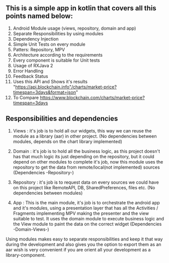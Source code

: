 ## This is a simple app in kotlin that covers all this points named below:

 1. Android Module usage (views, repository, domain and app)
 2. Separate Responsibilities by using modules
 3. Dependency Injection
 4. Simple Unit Tests on every module
 5. Patters: Repository, MPV
 6. Architecture according to the requirements
 7. Every component is suitable for Unit tests
 8. Usage of RXJava 2
 9. Error Handling
 10. Feedback Status
 11. Uses this API and Shows it's results "https://api.blockchain.info"/charts/market-price?timespan=3days&format=json"
 12. To Compare https://www.blockchain.com/charts/market-price?timespan=3days



 ## Responsibilities and dependencies

 1. Views : it's job is to hold all our widgets, this way we can reuse the
    module as a library (aar) in other project.
    (No dependencies between modules, depends on the chart library implemented)

 2. Domain : it's job is to hold all the business logic, as this project doesn't has that much logic
    its just depending on the repository, but it could depend on other modules to complete it's job,
    now this module uses the repository to get the data from remote/local(not implemented) sources
    (Dependencies -Repository-)

 3. Repository : it's job is to request data on every sources we could have on this project like
    RemoteAPI, DB, SharedPreferences, files etc.
    (No dependencies between modules)

 4. App : This is the main module, it's job is to orchestrate the android app and it's modules,
    using a presentation layer that has all the Activities / Fragments implementing MPV making the
    presenter and the view suitable to test. It uses the domain module to execute business logic and
    the View module to paint the data on the correct widget
    (Dependencies -Domain-Views-)


  Using modules makes easy to separate responsibilities and keep it that way during the development
  and also gives you the option to export them as an aar wish is very convenient if you are orient
  all your development as a library-component.








